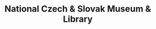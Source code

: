 ---
layout: repo
title: "National Czech & Slovak Museum & Library"
id: 12016
permalink: repos/12016/
---